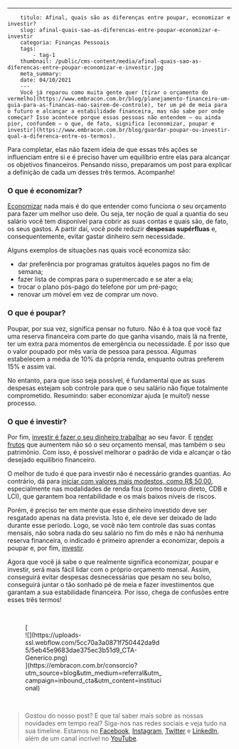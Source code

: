 ---
        titulo: Afinal, quais são as diferenças entre poupar, economizar e investir?
        slug: afinal-quais-sao-as-diferencas-entre-poupar-economizar-e-investir
        categoria: Finanças Pessoais
        tags:
            - tag-1
        thumbnail: /public/cms-content/media/afinal-quais-sao-as-diferencas-entre-poupar-economizar-e-investir.jpg
        meta_summary: 
        date: 04/10/2021
        ---
        Você já reparou como muita gente quer [tirar o orçamento do vermelho](https://www.embracon.com.br/blog/planejamento-financeiro-um-guia-para-as-financas-nao-sairem-de-controle), ter um pé de meia para o futuro e alcançar a estabilidade financeira, mas não sabe por onde começar? Isso acontece porque essas pessoas não entendem — ou ainda pior, confundem — o que, de fato, significa [economizar, poupar e investir](https://www.embracon.com.br/blog/guardar-poupar-ou-investir-qual-a-diferenca-entre-os-termos).

Para completar, elas não fazem ideia de que essas três ações se influenciam entre si e é preciso haver um equilíbrio entre elas para alcançar os objetivos financeiros. Pensando nisso, preparamos um post para explicar a definição de cada um desses três termos. Acompanhe!

### O que é economizar?

[Economizar](https://www.embracon.com.br/blog/4-aplicativos-de-financas-para-te-ajudar-a-economizar-mais-dinheiro) nada mais é do que entender como funciona o seu orçamento para fazer um melhor uso dele. Ou seja, ter noção de qual a quantia do seu salário você tem disponível para cobrir as suas contas e quais são, de fato, os seus gastos. A partir daí, você pode reduzir **despesas supérfluas** e, consequentemente, evitar gastar dinheiro sem necessidade.

Alguns exemplos de situações nas quais você economiza são:

- dar preferência por programas gratuitos àqueles pagos no fim de semana;
- fazer lista de compras para o supermercado e se ater a ela;
- trocar o plano pós-pago do telefone por um pré-pago;
- renovar um móvel em vez de comprar um novo.

### O que é poupar?

Poupar, por sua vez, significa pensar no futuro. Não é à toa que você faz uma reserva financeira com parte do que ganha visando, mais lá na frente, ter um extra para momentos de emergência ou necessidade. É por isso que o valor poupado por mês varia de pessoa para pessoa. Algumas estabelecem a média de 10% da própria renda, enquanto outras preferem 15% e assim vai.

No entanto, para que isso seja possível, é fundamental que as suas despesas estejam sob controle para que o seu salário não fique totalmente comprometido. Resumindo: saber economizar ajuda (e muito!) nesse processo.

### O que é investir?

Por fim, [investir é fazer o seu dinheiro trabalhar](https://www.embracon.com.br/blog/conheca-4-opcoes-para-quem-quer-comecar-a-investir) ao seu favor. E [render frutos](https://www.embracon.com.br/blog/quais-sao-os-melhores-tipos-de-investimentos-atualmente-confira) que aumentem não só o seu orçamento mensal, mas também o seu patrimônio. Com isso, é possível melhorar o padrão de vida e alcançar o tão desejado equilíbrio financeiro.

O melhor de tudo é que para investir não é necessário grandes quantias. Ao contrário, dá para [iniciar com valores mais modestos, como R$ 50,00](https://www.embracon.com.br/blog/qual-o-melhor-investimento-para-r-50-r-500-ou-r-5000), especialmente nas modalidades de renda fixa (como tesouro direto, CDB e LCI), que garantem boa rentabilidade e os mais baixos níveis de riscos.

Porém, é preciso ter em mente que esse dinheiro investido deve ser resgatado apenas na data prevista. Isto é, ele deve ser deixado de lado durante esse período. Logo, se você não tem controle das suas contas mensais, não sobra nada do seu salário no fim do mês e não há nenhuma reserva financeira, o indicado é primeiro aprender a economizar, depois a poupar e, por fim, [investir](https://www.embracon.com.br/blog/entenda-como-comecar-a-investir-mesmo-com-pouco-dinheiro).

Agora que você já sabe o que realmente significa economizar, poupar e investir, será mais fácil lidar com o próprio orçamento mensal. Assim, conseguirá evitar despesas desnecessárias que pesam no seu bolso, conseguirá juntar o tão sonhado pé de meia e fazer investimentos que garantam a sua estabilidade financeira. Por isso, chega de confusões entre esses três termos!

‍

<figure class="w-richtext-figure-type-image w-richtext-align-center" style="max-width:310px">[<div>![](https://uploads-ssl.webflow.com/5cc70a3a0871f750442da9d5/5eb45e9683dae375ec3b51d9_CTA-Generico.png)</div>](https://embracon.com.br/consorcio?utm_source=blog&utm_medium=referral&utm_campaign=inbound_cta&utm_content=institucional)</figure>‍

> Gostou do nosso post? E que tal saber mais sobre as nossas novidades em tempo real? Siga-nos nas redes sociais e veja tudo na sua timeline. Estamos no [Facebook](https://www.facebook.com/embracon/), [Instagram](https://www.instagram.com/embraconoficial/), [Twitter](https://twitter.com/embracon) e [LinkedIn](https://www.linkedin.com/company/1018875/), além de um canal incrível no [YouTube](https://www.youtube.com/channel/UCL-Y0mv9zc73Iek48NLUBzQ).
        